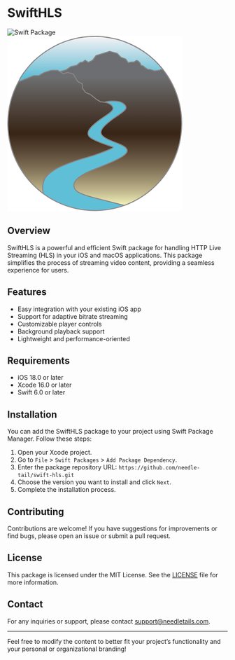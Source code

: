 # SwiftHLS

![Swift Package](https://img.shields.io/badge/Swift-6.0-orange.svg)
![SwiftHLS](HLSLogo.png)

## Overview

SwiftHLS is a powerful and efficient Swift package for handling HTTP Live Streaming (HLS) in your iOS and macOS applications. This package simplifies the process of streaming video content, providing a seamless experience for users.

## Features

- Easy integration with your existing iOS app
- Support for adaptive bitrate streaming
- Customizable player controls
- Background playback support
- Lightweight and performance-oriented

## Requirements

- iOS 18.0 or later
- Xcode 16.0 or later
- Swift 6.0 or later

## Installation

You can add the SwiftHLS package to your project using Swift Package Manager. Follow these steps:

1. Open your Xcode project.
2. Go to `File` > `Swift Packages` > `Add Package Dependency`.
3. Enter the package repository URL: `https://github.com/needle-tail/swift-hls.git`
4. Choose the version you want to install and click `Next`.
5. Complete the installation process.


## Contributing

Contributions are welcome! If you have suggestions for improvements or find bugs, please open an issue or submit a pull request.

## License

This package is licensed under the MIT License. See the [LICENSE](./LICENSE.md) file for more information.

## Contact

For any inquiries or support, please contact [support@needletails.com](mailto:support@needletails.com).

---

Feel free to modify the content to better fit your project’s functionality and your personal or organizational branding!
